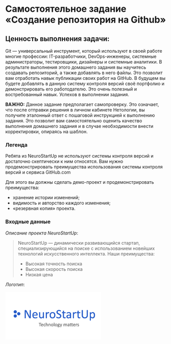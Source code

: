 # Самостоятельное задание «Создание репозитория на Github»

## Ценность выполнения задачи:
Git — универсальный инструмент, который используют в своей работе многие профессии: IT-разработчики, DevOps-инженеры, системные администраторы, тестировщики, дизайнеры и системные аналитики. В результате выполнения этого домашнего задания вы научитесь создавать репозиторий, а также добавлять в него файлы. Это позволит вам отработать навык публикации своих работ на GitHub. В будущем вы будете добавлять в данную систему контроля версий своё портфолио и демонстрировать его работодателю. Это очень полезный и востребованный навык. Успехов в выполнении задания. 

    
**ВАЖНО:** 
Данное задание предполагает самопроверку. Это означает, что после отправки решения в личном кабинете Нетологии, вы получите эталонный ответ с пошаговой инструкцией к выполнению задания. Это позволит вам самостоятельно оценить качество выполнения домашнего задания и в случае необходимости внести корректировки, опираясь на шаблон. 


### Легенда

Ребята из NeuroStartUp не используют системы контроля версий и достаточно скептически к ним относятся. Вам нужно продемонстрировать преимущества использования системы контроля версий и сервиса GitHub.com

Для этого вы должны сделать демо-проект и продемонстрировать преимущества:
* хранение истории изменений;
* видимость и авторство каждого изменения;
* «резервная копия» проекта.

### Входные данные

_Описание проекта NeuroStartUp_:
> NeuroStartUp — динамически развивающийся стартап, специализирующийся на поиске с использованием новейших технологий искусственного интеллекта.
> Наши преимущества:
> * Высокая точность поиска
> * Высокая скорость поиска
> * Низкая цена

_Логотип_:

![](./logo.png)

